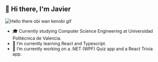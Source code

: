 ## 👋 Hi there, I'm Javier
![Hello there obi wan kenobi gif](https://user-images.githubusercontent.com/84251991/167663499-1d47ba6f-9f21-458b-b277-04f580f23876.gif)

- 🎓 Currently studying Computer Science Engineering at Universidad Politécnica de Valencia.
- 🌱 I’m currently learning React and Typescript.
- 🔭 I’m currently working on a .NET (WPF) Quiz app and a React Trivia app. 

<!--
Here are some ideas to get you started:

- 👯 I’m looking to collaborate on ...
- 🤔 I’m looking for help with ...
- 💬 Ask me about ...
- 📫 How to reach me: 
- 😄 Pronouns: ...
- ⚡ Fun fact: ...
### Welcome to my Github Profile!
-->
